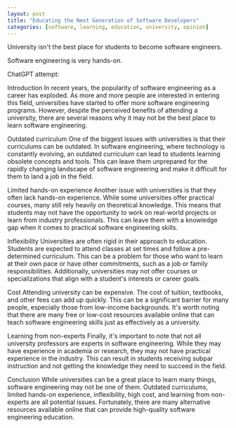 ```yaml
---
layout: post
title: "Educating the Next Generation of Software Developers"
categories: [software, learning, education, university, opinion]
---
```


University isn't the best place for students to become software engineers.

Software engineering is very hands-on.



ChatGPT attempt:

Introduction
In recent years, the popularity of software engineering as a career has exploded. As more and more people are interested in entering this field, universities have started to offer more software engineering programs. However, despite the perceived benefits of attending a university, there are several reasons why it may not be the best place to learn software engineering.

Outdated curriculum
One of the biggest issues with universities is that their curriculums can be outdated. In software engineering, where technology is constantly evolving, an outdated curriculum can lead to students learning obsolete concepts and tools. This can leave them unprepared for the rapidly changing landscape of software engineering and make it difficult for them to land a job in the field.

Limited hands-on experience
Another issue with universities is that they often lack hands-on experience. While some universities offer practical courses, many still rely heavily on theoretical knowledge. This means that students may not have the opportunity to work on real-world projects or learn from industry professionals. This can leave them with a knowledge gap when it comes to practical software engineering skills.

Inflexibility
Universities are often rigid in their approach to education. Students are expected to attend classes at set times and follow a pre-determined curriculum. This can be a problem for those who want to learn at their own pace or have other commitments, such as a job or family responsibilities. Additionally, universities may not offer courses or specializations that align with a student's interests or career goals.

Cost
Attending university can be expensive. The cost of tuition, textbooks, and other fees can add up quickly. This can be a significant barrier for many people, especially those from low-income backgrounds. It's worth noting that there are many free or low-cost resources available online that can teach software engineering skills just as effectively as a university.

Learning from non-experts
Finally, it's important to note that not all university professors are experts in software engineering. While they may have experience in academia or research, they may not have practical experience in the industry. This can result in students receiving subpar instruction and not getting the knowledge they need to succeed in the field.

Conclusion
While universities can be a great place to learn many things, software engineering may not be one of them. Outdated curriculums, limited hands-on experience, inflexibility, high cost, and learning from non-experts are all potential issues. Fortunately, there are many alternative resources available online that can provide high-quality software engineering education.